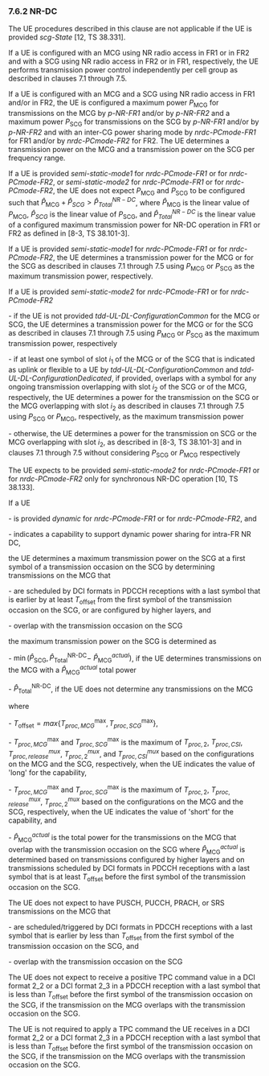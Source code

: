 ### 7.6.2 NR-DC

The UE procedures described in this clause are not applicable if the UE
is provided *scg-State* \[12, TS 38.331\].

If a UE is configured with an MCG using NR radio access in FR1 or in FR2
and with a SCG using NR radio access in FR2 or in FR1, respectively, the
UE performs transmission power control independently per cell group as
described in clauses 7.1 through 7.5.

If a UE is configured with an MCG and a SCG using NR radio access in FR1
and/or in FR2, the UE is configured a maximum power $P_{\text{MCG}}$ for
transmissions on the MCG by *p-NR-FR1* and/or by *p-NR-FR2* and a
maximum power $P_{\text{SCG}}$ for transmissions on the SCG by
*p-NR-FR1* and/or by *p-NR-FR2* and with an inter-CG power sharing mode
by *nrdc-PCmode-FR1* for FR1 and/or by *nrdc-PCmode-FR2* for FR2. The UE
determines a transmission power on the MCG and a transmission power on
the SCG per frequency range.

If a UE is provided *semi-static-mode1* for *nrdc-PCmode-FR1* or for
*nrdc-PCmode-FR2*, or *semi-static-mode2* for *nrdc-PCmode-FR1* or for
*nrdc-PCmode-FR2*, the UE does not expect $P_{\text{MCG}}$ and
$P_{\text{SCG}}$ to be configured such that
${\widehat{P}}_{\text{MCG}} + {\widehat{P}}_{SCG} > {\widehat{P}}_{Total}^{NR - DC}$,
where ${\widehat{P}}_{\text{MCG}}$ is the linear value of
$P_{\text{MCG}}$, ${\widehat{P}}_{SCG}$ is the linear value of
$P_{\text{SCG}}$, and ${\widehat{P}}_{Total}^{NR - DC}$ is the linear
value of a configured maximum transmission power for NR-DC operation in
FR1 or FR2 as defined in \[8-3, TS 38.101-3\].

If a UE is provided *semi-static-mode1* for *nrdc-PCmode-FR1* or for
*nrdc-PCmode-FR2*, the UE determines a transmission power for the MCG or
for the SCG as described in clauses 7.1 through 7.5 using
$P_{\text{MCG}}$ or $P_{\text{SCG}}$ as the maximum transmission power,
respectively.

If a UE is provided *semi-static-mode2* for *nrdc-PCmode-FR1* or for
*nrdc-PCmode-FR2*

\- if the UE is not provided *tdd-UL-DL-ConfigurationCommon* for the MCG
or SCG, the UE determines a transmission power for the MCG or for the
SCG as described in clauses 7.1 through 7.5 using $P_{\text{MCG}}$ or
$P_{\text{SCG}}$ as the maximum transmission power, respectively

\- if at least one symbol of slot $i_{1}$ of the MCG or of the SCG that
is indicated as uplink or flexible to a UE by
*tdd-UL-DL-ConfigurationCommon* and
*tdd*-*UL-DL-ConfigurationDedicated*, if provided, overlaps with a
symbol for any ongoing transmission overlapping with slot $i_{2}$ of the
SCG or of the MCG, respectively, the UE determines a power for the
transmission on the SCG or the MCG overlapping with slot $i_{2}$ as
described in clauses 7.1 through 7.5 using $P_{\text{SCG}}$ or
$P_{\text{MCG}}$, respectively, as the maximum transmission power

\- otherwise, the UE determines a power for the transmission on SCG or
the MCG overlapping with slot $i_{2}$, as described in \[8-3, TS
38.101-3\] and in clauses 7.1 through 7.5 without considering
$P_{\text{SCG}}$ or $P_{\text{MCG}}$ respectively

The UE expects to be provided *semi-static-mode2* for *nrdc-PCmode-FR1*
or for *nrdc-PCmode-FR2* only for synchronous NR-DC operation \[10, TS
38.133\].

If a UE

\- is provided *dynamic* for *nrdc-PCmode-FR1* or for *nrdc-PCmode-FR2*,
and

\- indicates a capability to support dynamic power sharing for intra-FR
NR DC,

the UE determines a maximum transmission power on the SCG at a first
symbol of a transmission occasion on the SCG by determining
transmissions on the MCG that

\- are scheduled by DCI formats in PDCCH receptions with a last symbol
that is earlier by at least $T_{\text{offset}}$ from the first symbol of
the transmission occasion on the SCG, or are configured by higher
layers, and

\- overlap with the transmission occasion on the SCG

the maximum transmission power on the SCG is determined as

\-
$\min\left( {\widehat{P}}_{\text{SCG}},{\widehat{P}}_{\text{Total}}^{\text{NR-DC}} - \ {\widehat{P}}_{\text{MCG}}^{actual} \right)$,
if the UE determines transmissions on the MCG with a
${\widehat{P}}_{\text{MCG}}^{actual}$ total power

\- ${\widehat{P}}_{\text{Total}}^{\text{NR-DC}}$, if the UE does not
determine any transmissions on the MCG

where

\-
$T_{\text{offset}} = max\{ T_{proc,MCG}^{\max},T_{proc,SCG}^{\max}\}$,

\- $T_{proc,MCG}^{\max}$ and $T_{proc,SCG}^{\max}$ is the maximum of
$T_{proc,2}$, $T_{proc,CSI}$, $T_{proc,release}^{mux}$,
$T_{proc,2}^{mux}$, and $T_{proc,CSI}^{mux}$ based on the configurations
on the MCG and the SCG, respectively, when the UE indicates the value of
\'long\' for the capability,

\- $T_{proc,MCG}^{\max}$ and $T_{proc,SCG}^{\max}$ is the maximum of
$T_{proc,2}$, $T_{proc,release}^{mux}$, $T_{proc,2}^{mux}$ based on the
configurations on the MCG and the SCG, respectively, when the UE
indicates the value of \'short\' for the capability, and

\- ${\widehat{P}}_{\text{MCG}}^{actual}$ is the total power for the
transmissions on the MCG that overlap with the transmission occasion on
the SCG where ${\widehat{P}}_{\text{MCG}}^{actual}$ is determined based
on transmissions configured by higher layers and on transmissions
scheduled by DCI formats in PDCCH receptions with a last symbol that is
at least $T_{\text{offset}}$ before the first symbol of the transmission
occasion on the SCG.

The UE does not expect to have PUSCH, PUCCH, PRACH, or SRS transmissions
on the MCG that

\- are scheduled/triggered by DCI formats in PDCCH receptions with a
last symbol that is earlier by less than $T_{\text{offset}}$ from the
first symbol of the transmission occasion on the SCG, and

\- overlap with the transmission occasion on the SCG

The UE does not expect to receive a positive TPC command value in a DCI
format 2_2 or a DCI format 2_3 in a PDCCH reception with a last symbol
that is less than $T_{\text{offset}}$ before the first symbol of the
transmission occasion on the SCG, if the transmission on the MCG
overlaps with the transmission occasion on the SCG.

The UE is not required to apply a TPC command the UE receives in a DCI
format 2_2 or a DCI format 2_3 in a PDCCH reception with a last symbol
that is less than $T_{\text{offset}}$ before the first symbol of the
transmission occasion on the SCG, if the transmission on the MCG
overlaps with the transmission occasion on the SCG.
